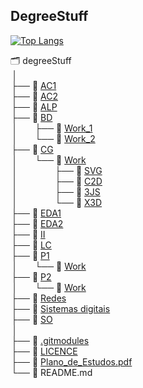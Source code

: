 ## DegreeStuff 
[![Top Langs](https://github-readme-stats.vercel.app/api/top-langs/?username=GBarradas&hide=Roff,Tex&langs_count=8&exclude_repo=Gbarradas.github.io,P1-mineweeper,e-comercy,Gbarradas,CG-Work)](https://github.com/anuraghazra/github-readme-stats)  

🗂 degreeStuff  
 &#8239;│  
 &#8202;├── 📂 [AC1](AC1)  
 &#8202;├── 📂 [AC2](AC2)  
 &#8202;├── 📂 [ALP](ALP)  
 &#8202;├── 📂 [BD](BD)  
 &#8239;│&emsp;&emsp;├── 📘 [Work_1](https://github.com/GBarradas/BD_Work_1)  
 &#8239;│&emsp;&emsp;└── 📘 [Work_2](https://github.com/GBarradas/BD_Work_2)  
 &#8202;├── 📂 [CG](CG)  
 &#8239;│&emsp;&emsp;└── 📂 [Work](https://github.com/GBarradas/CG-Work)  
 &#8239;│&emsp;&emsp;&emsp;&emsp;&nbsp;├── 📘 [SVG](https://github.com/GBarradas/CG-Work/tree/main/SVG)   
 &#8239;│&emsp;&emsp;&emsp;&emsp;&nbsp;├── 📘 [C2D](https://github.com/GBarradas/CG-Work/tree/main/C2D)  
 &#8239;│&emsp;&emsp;&emsp;&emsp;&nbsp;├── 📘 [3JS](https://github.com/GBarradas/CG-Work/tree/main/3JS)  
 &#8239;│&emsp;&emsp;&emsp;&emsp;&nbsp;└── 📘 [X3D](https://github.com/GBarradas/CG-Work/tree/main/X3D)  
 &#8202;├── 📂 [EDA1](EDA1)  
 &#8202;├── 📂 [EDA2](EDA2)  
 &#8202;├── 📂 [II](II)  
 &#8202;├── 📂 [LC](Lc)  
 &#8202;├── 📂 [P1](P1)  
  &#8239;│&emsp;&emsp;└── 📘 [Work](https://github.com/GBarradas/P1-mineweeper)   
 &#8202;├── 📂 [P2](P2)  
 &#8239;│&emsp;&emsp;└── 📘 [Work](https://github.com/GBarradas/P2-Work)  
 &#8202;├── 📂 [Redes](Redes)  
 &#8202;├── 📂 [Sistemas digitais](Sistemas%20digitais)  
 &#8202;├── 📂 [SO](SO)   
 &#8239;│    
 &#8202;├── 📄 [.gitmodules](.gitmodules)  
 &#8202;├── 🔑 [LICENCE](LICENSE)    
 &#8202;├── 📄 [Plano_de_Estudos.pdf ](Plano_de_Estudos.pdf)  
 &#8202;└── 📄 README.md  


